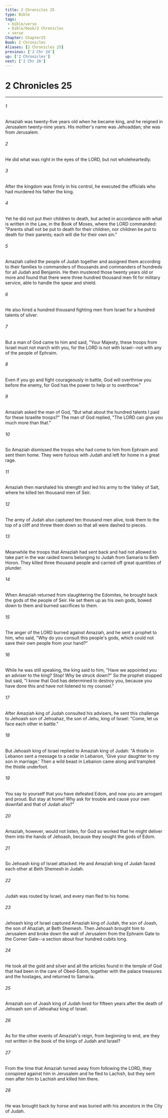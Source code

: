 ```yaml
---
title: 2 Chronicles 25
type: Bible
tags:
 - bible/verse
 - bible/book/2 Chronicles
 - verse
Chapter: Chapter25
Book: 2 Chronicles
Aliases: [2 Chronicles 25]
previous: ['2 Chr 24']
up: ['2 Chronicles']
next: ['2 Chr 26']
---
```

# 2 Chronicles 25

***


###### 1 
Amaziah was twenty-five years old when he became king, and he reigned in Jerusalem twenty-nine years. His mother's name was Jehoaddan; she was from Jerusalem. 

###### 2 
He did what was right in the eyes of the LORD, but not wholeheartedly. 

###### 3 
After the kingdom was firmly in his control, he executed the officials who had murdered his father the king. 

###### 4 
Yet he did not put their children to death, but acted in accordance with what is written in the Law, in the Book of Moses, where the LORD commanded: "Parents shall not be put to death for their children, nor children be put to death for their parents; each will die for their own sin." 

###### 5 
Amaziah called the people of Judah together and assigned them according to their families to commanders of thousands and commanders of hundreds for all Judah and Benjamin. He then mustered those twenty years old or more and found that there were three hundred thousand men fit for military service, able to handle the spear and shield. 

###### 6 
He also hired a hundred thousand fighting men from Israel for a hundred talents of silver. 

###### 7 
But a man of God came to him and said, "Your Majesty, these troops from Israel must not march with you, for the LORD is not with Israel--not with any of the people of Ephraim. 

###### 8 
Even if you go and fight courageously in battle, God will overthrow you before the enemy, for God has the power to help or to overthrow." 

###### 9 
Amaziah asked the man of God, "But what about the hundred talents I paid for these Israelite troops?" The man of God replied, "The LORD can give you much more than that." 

###### 10 
So Amaziah dismissed the troops who had come to him from Ephraim and sent them home. They were furious with Judah and left for home in a great rage. 

###### 11 
Amaziah then marshaled his strength and led his army to the Valley of Salt, where he killed ten thousand men of Seir. 

###### 12 
The army of Judah also captured ten thousand men alive, took them to the top of a cliff and threw them down so that all were dashed to pieces. 

###### 13 
Meanwhile the troops that Amaziah had sent back and had not allowed to take part in the war raided towns belonging to Judah from Samaria to Beth Horon. They killed three thousand people and carried off great quantities of plunder. 

###### 14 
When Amaziah returned from slaughtering the Edomites, he brought back the gods of the people of Seir. He set them up as his own gods, bowed down to them and burned sacrifices to them. 

###### 15 
The anger of the LORD burned against Amaziah, and he sent a prophet to him, who said, "Why do you consult this people's gods, which could not save their own people from your hand?" 

###### 16 
While he was still speaking, the king said to him, "Have we appointed you an adviser to the king? Stop! Why be struck down?" So the prophet stopped but said, "I know that God has determined to destroy you, because you have done this and have not listened to my counsel." 

###### 17 
After Amaziah king of Judah consulted his advisers, he sent this challenge to Jehoash son of Jehoahaz, the son of Jehu, king of Israel: "Come, let us face each other in battle." 

###### 18 
But Jehoash king of Israel replied to Amaziah king of Judah: "A thistle in Lebanon sent a message to a cedar in Lebanon, 'Give your daughter to my son in marriage.' Then a wild beast in Lebanon came along and trampled the thistle underfoot. 

###### 19 
You say to yourself that you have defeated Edom, and now you are arrogant and proud. But stay at home! Why ask for trouble and cause your own downfall and that of Judah also?" 

###### 20 
Amaziah, however, would not listen, for God so worked that he might deliver them into the hands of Jehoash, because they sought the gods of Edom. 

###### 21 
So Jehoash king of Israel attacked. He and Amaziah king of Judah faced each other at Beth Shemesh in Judah. 

###### 22 
Judah was routed by Israel, and every man fled to his home. 

###### 23 
Jehoash king of Israel captured Amaziah king of Judah, the son of Joash, the son of Ahaziah, at Beth Shemesh. Then Jehoash brought him to Jerusalem and broke down the wall of Jerusalem from the Ephraim Gate to the Corner Gate--a section about four hundred cubits long. 

###### 24 
He took all the gold and silver and all the articles found in the temple of God that had been in the care of Obed-Edom, together with the palace treasures and the hostages, and returned to Samaria. 

###### 25 
Amaziah son of Joash king of Judah lived for fifteen years after the death of Jehoash son of Jehoahaz king of Israel. 

###### 26 
As for the other events of Amaziah's reign, from beginning to end, are they not written in the book of the kings of Judah and Israel? 

###### 27 
From the time that Amaziah turned away from following the LORD, they conspired against him in Jerusalem and he fled to Lachish, but they sent men after him to Lachish and killed him there. 

###### 28 
He was brought back by horse and was buried with his ancestors in the City of Judah. 
